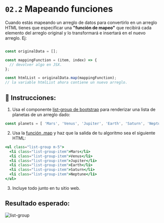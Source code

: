 # `02.2` Mapeando funciones

Cuando estás mapeando un arreglo de datos para convertirlo en un arreglo HTML tienes que especificar una **"función de mapeo"** que recibirá cada elemento del arreglo original y lo transformará e insertará en el nuevo arreglo. Ej:

```js

const originalData = [];

const mappingFunction = (item, index) => {
  // devolver algo en JSX.
};

const htmlList = originalData.map(mappingFunction);
// la variable htmlList ahora contiene un nuevo arreglo.
```

## :pencil: Instrucciones:

1. Usa el componente [list-group de bootstrap](https://getbootstrap.com/docs/4.1/components/list-group/#basic-example) para renderizar una lista de planetas de un arreglo dado:

```js
const planets = [ 'Mars', 'Venus', 'Jupiter', 'Earth', 'Saturn', 'Neptune' ];
```

2. Usa la [función .map](https://medium.com/poka-techblog/simplify-your-javascript-use-map-reduce-and-filter-bd02c593cc2d) y haz que la salida de tu algoritmo sea el siguiente HTML:

```jsx
<ul class="list-group m-5">
  <li class="list-group-item">Mars</li>
  <li class="list-group-item">Venus</li>
  <li class="list-group-item">Jupiter</li>
  <li class="list-group-item">Earth</li>
  <li class="list-group-item">Saturn</li>
  <li class="list-group-item">Neptune</li>
</ul>
```

3. Incluye todo junto en tu sitio web.

## Resultado esperado:

![list-group](https://github.com/4GeeksAcademy/react-tutorial-exercises/blob/66b097ba2f1812e3cabcce38566b633edd991638/.learn/assets/02.2-1.png?raw=true)
